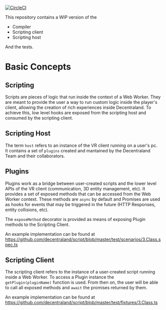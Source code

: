[![CircleCI](https://circleci.com/gh/decentraland/script/tree/master.svg?style=svg&circle-token=33a7ab6330a3c900c456c0367c118d912e48f484)](https://circleci.com/gh/decentraland/script/tree/master)

This repository contains a WIP version of the

* Compiler
* Scripting client
* Scripting host

And the tests.

# Basic Concepts

## Scripting
Scripts are pieces of logic that run inside the context of a Web Worker. They are meant to provide the user a way to run custom logic inside the player's client, allowing the creation of rich experiences inside Decentraland. To achieve this, low level hooks are exposed from the scripting host and consumed by the scripting client.

## Scripting Host
The term `host` refers to an instance of the VR client running on a user's pc. It contains a set of `plugins` created and mantained by the Decentraland Team and their collaborators.

## Plugins
Plugins work as a bridge between user-created scripts and the lower level APIs of the VR client (communication, 3D entity management, etc). It provides a set of exposed methods that can be accessed from the Web Worker context. These methods are `async` by default and Promises are used as hooks for events that may be triggered in the future (HTTP Responses, entity collisions, etc).

The `exposeMethod` decorator is provided as means of exposing Plugin methods to the Scripting Client.

An example implementation can be found at https://github.com/decentraland/script/blob/master/test/scenarios/3.Class.spec.ts

## Scripting Client
The scripting client refers to the instance of a user-created script running inside a Web Worker. To access a Plugin instance the `getPlugin(pluginName)` function is used. From then on, the user will be able to call all exposed methods and `await` the promises returned by them.

An example implementation can be found at https://github.com/decentraland/script/blob/master/test/fixtures/3.Class.ts


